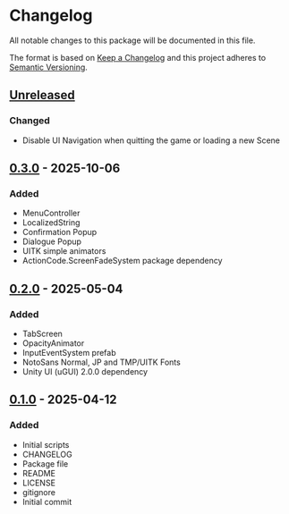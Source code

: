 # Changelog
All notable changes to this package will be documented in this file.

The format is based on [Keep a Changelog](http://keepachangelog.com/en/1.0.0/)
and this project adheres to [Semantic Versioning](http://semver.org/spec/v2.0.0.html).

## [Unreleased]

### Changed
- Disable UI Navigation when quitting the game or loading a new Scene

## [0.3.0] - 2025-10-06
### Added
- MenuController
- LocalizedString
- Confirmation Popup
- Dialogue Popup
- UITK simple animators
- ActionCode.ScreenFadeSystem package dependency

## [0.2.0] - 2025-05-04
### Added
- TabScreen
- OpacityAnimator
- InputEventSystem prefab
- NotoSans Normal, JP and TMP/UITK Fonts
- Unity UI (uGUI) 2.0.0 dependency

## [0.1.0] - 2025-04-12
### Added
- Initial scripts
- CHANGELOG
- Package file
- README
- LICENSE
- gitignore
- Initial commit

[Unreleased]: https://github.com/HyagoOliveira/UISystem/compare/0.3.0...main
[0.3.0]: https://github.com/HyagoOliveira/UISystem/tree/0.3.0/
[0.2.0]: https://github.com/HyagoOliveira/UISystem/tree/0.2.0/
[0.1.0]: https://github.com/HyagoOliveira/UISystem/tree/0.1.0/